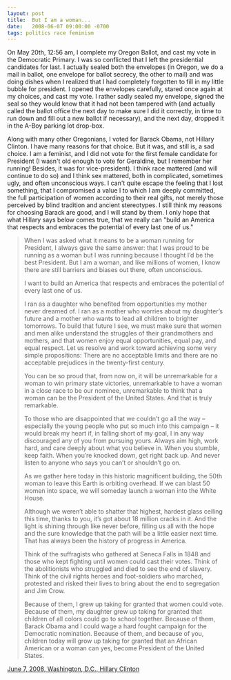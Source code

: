 ```yaml
---
layout: post
title:  But I am a woman...
date:   2008-06-07 09:00:00 -0700
tags: politics race feminism
---
```

On May 20th, 12:56 am, I complete my Oregon Ballot, and cast my vote in the Democratic Primary.  I was so conflicted that I left the presidential candidates for last.  I actually sealed both the envelopes (in Oregon, we do a mail in ballot, one envelope for ballot secrecy, the other to mail) and was doing dishes when I realized that I had completely forgotten to fill in my little bubble for president.  I opened the envelopes carefully, stared once again at my choices, and cast my vote.  I rather sadly sealed my envelope, signed the seal so they would know that it had not been tampered with (and actually called the ballot office the next day to make sure I did it correctly, in time to run down and fill out a new ballot if necessary), and the next day, dropped it in the A-Boy parking lot drop-box.

Along with many other Oregonians, I voted for Barack Obama, not Hillary Clinton.  I have many reasons for that choice.  But it was, and still is, a sad choice.  I am a feminist, and I did not vote for the first female candidate for President (I wasn't old enough to vote for Geraldine, but I remember her running!  Besides, it was for vice-president).  I think race mattered (and will continue to do so) and I think sex mattered, both in complicated, sometimes ugly, and often unconscious ways.  I can't quite escape the feeling that I lost something, that I compromised a value I to which I am deeply committed, the full participation of women according to their real gifts, not merely those perceived by blind tradition and ancient stereotypes.  I still think my reasons for choosing Barack are good, and I will stand by them.  I only hope that what Hillary says below comes true, that we really can "build an America that respects and embraces the potential of every last one of us."

<blockquote>
When I was asked what it means to be a woman running for President, I always gave the same answer: that I was proud to be running as a woman but I was running because I thought I’d be the best President. But I am a woman, and like millions of women, I know there are still barriers and biases out there, often unconscious.

I want to build an America that respects and embraces the potential of every last one of us.

I ran as a daughter who benefited from opportunities my mother never dreamed of. I ran as a mother who worries about my daughter’s future and a mother who wants to lead all children to brighter tomorrows. To build that future I see, we must make sure that women and men alike understand the struggles of their grandmothers and mothers, and that women enjoy equal opportunities, equal pay, and equal respect. Let us resolve and work toward achieving some very simple propositions: There are no acceptable limits and there are no acceptable prejudices in the twenty-first century.

You can be so proud that, from now on, it will be unremarkable for a woman to win primary state victories, unremarkable to have a woman in a close race to be our nominee, unremarkable to think that a woman can be the President of the United States. And that is truly remarkable.

To those who are disappointed that we couldn’t go all the way – especially the young people who put so much into this campaign – it would break my heart if, in falling short of my goal, I in any way discouraged any of you from pursuing yours. Always aim high, work hard, and care deeply about what you believe in. When you stumble, keep faith. When you’re knocked down, get right back up. And never listen to anyone who says you can’t or shouldn’t go on.

As we gather here today in this historic magnificent building, the 50th woman to leave this Earth is orbiting overhead. If we can blast 50 women into space, we will someday launch a woman into the White House.

Although we weren’t able to shatter that highest, hardest glass ceiling this time, thanks to you, it’s got about 18 million cracks in it. And the light is shining through like never before, filling us all with the hope and the sure knowledge that the path will be a little easier next time. That has always been the history of progress in America.

Think of the suffragists who gathered at Seneca Falls in 1848 and those who kept fighting until women could cast their votes. Think of the abolitionists who struggled and died to see the end of slavery. Think of the civil rights heroes and foot-soldiers who marched, protested and risked their lives to bring about the end to segregation and Jim Crow.

Because of them, I grew up taking for granted that women could vote. Because of them, my daughter grew up taking for granted that children of all colors could go to school together. Because of them, Barack Obama and I could wage a hard fought campaign for the Democratic nomination. Because of them, and because of you, children today will grow up taking for granted that an African American or a woman can yes, become President of the United States.</blockquote>
<a href="http://www.hillaryclinton.com/news/speech/view/?id=7903" target="_blank">June 7, 2008, Washington, D.C., Hillary Clinton</a>

